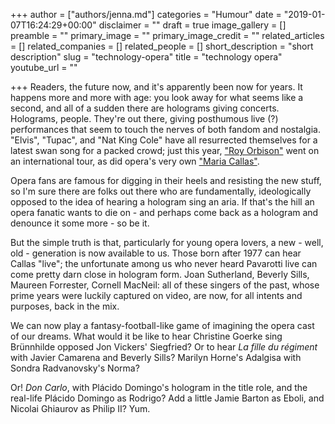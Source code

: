 +++
author = ["authors/jenna.md"]
categories = "Humour"
date = "2019-01-07T16:24:29+00:00"
disclaimer = ""
draft = true
image_gallery = []
preamble = ""
primary_image = ""
primary_image_credit = ""
related_articles = []
related_companies = []
related_people = []
short_description = "short description"
slug = "technology-opera"
title = "technology opera"
youtube_url = ""

+++
Readers, the future now, and it's apparently been now for years. It happens more and more with age: you look away for what seems like a second, and all of a sudden there are holograms giving concerts. Holograms, people. They're out there, giving posthumous live (?) performances that seem to touch the nerves of both fandom and nostalgia. "Elvis", "Tupac", and "Nat King Cole" have all resurrected themselves for a latest swan song for a packed crowd; just this year, ["Roy Orbison"](https://noisey.vice.com/en_au/article/wj37ab/hologram-concerts-dont-suck-youre-just-a-hater) went on an international tour, as did opera's very own ["Maria Callas"](http://operawire.com/bringing-maria-callas-back-to-life-the-team-behind-callas-in-concert-on-creating-a-hologram-of-la-divina/). 

Opera fans are famous for digging in their heels and resisting the new stuff, so I'm sure there are folks out there who are fundamentally, ideologically opposed to the idea of hearing a hologram sing an aria. If that's the hill an opera fanatic wants to die on - and perhaps come back as a hologram and denounce it some more - so be it.

But the simple truth is that, particularly for young opera lovers, a new - well, old - generation is now available to us. Those born after 1977 can hear Callas "live"; the unfortunate among us who never heard Pavarotti live can come pretty darn close in hologram form. Joan Sutherland, Beverly Sills, Maureen Forrester, Cornell MacNeil: all of these singers of the past, whose prime years were luckily captured on video, are now, for all intents and purposes, back in the mix.

We can now play a fantasy-football-like game of imagining the opera cast of our dreams. What would it be like to hear Christine Goerke sing Brünnhilde opposed Jon Vickers' Siegfried? Or to hear _La fille du régiment_ with Javier Camarena and Beverly Sills? Marilyn Horne's Adalgisa with Sondra Radvanovsky's Norma? 

Or! _Don Carlo_, with Plácido Domingo's hologram in the title role, and the real-life Plácido Domingo as Rodrigo? Add a little Jamie Barton as Eboli, and Nicolai Ghiaurov as Philip II? Yum.